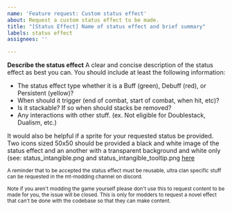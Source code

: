 ```yaml
---
name: 'Feature request: Custom status effect'
about: Request a custom status effect to be made.
title: "[Status Effect] Name of status effect and brief summary"
labels: status effect
assignees: ''

---
```


**Describe the status effect**
A clear and concise description of the status effect as best you can. You should include at least the following information:

 * The status effect type whether it is a Buff (green), Debuff (red), or Persistent (yellow)?
 * When should it trigger (end of combat, start of combat, when hit, etc)?
 * Is it stackable? If so when should stacks be removed?
 * Any interactions with other stuff. (ex. Not eligible for Doublestack, Dualism, etc.)

It would also be helpful if a sprite for your requested status be provided. Two icons sized 50x50 should be provided a black and white image of the status effect and an another with a transparent background and white only (see: status_intangible.png and status_intangible_tooltip.png [here](https://github.com/Monster-Train-2-Modding-Group/Conductor/tree/main/Conductor/textures)

<sub>A reminder that to be accepted the status effect must be reusable, ultra clan specific stuff can be requested in the mt-modding channel on discord.</sub>

<sub>Note if you aren't modding the game yourself please don't use this to request content to be made for you, the issue will be closed. This is only for modders to request a novel effect that can't be done with the codebase so that they can make content.</sub>

